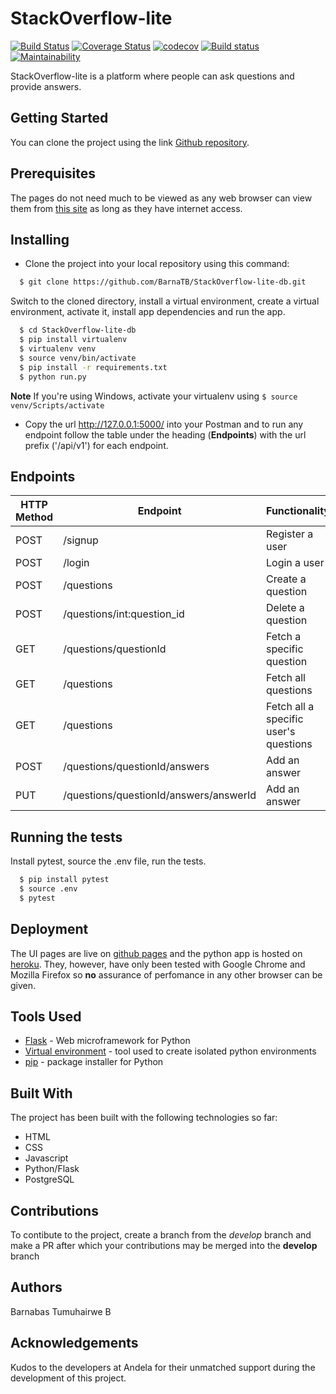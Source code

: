 # StackOverflow-lite

[![Build Status](https://travis-ci.org/BarnaTB/StackOverflow-lite-db.svg?branch=ft-api)](https://travis-ci.org/BarnaTB/StackOverflow-lite-db) [![Coverage Status](https://coveralls.io/repos/github/BarnaTB/StackOverflow-lite-db/badge.svg?branch=ft-api)](https://coveralls.io/github/BarnaTB/StackOverflow-lite-db?branch=ft-api) [![codecov](https://codecov.io/gh/BarnaTB/StackOverflow-lite-db/branch/ft-api/graph/badge.svg)](https://codecov.io/gh/BarnaTB/StackOverflow-lite-db) [![Build status](https://ci.appveyor.com/api/projects/status/trm2ok8ulr0jlge4/branch/ft-api?svg=true)](https://ci.appveyor.com/project/BarnaTB/stackoverflow-lite-db/branch/ft-api) [![Maintainability](https://api.codeclimate.com/v1/badges/ee435c266d1d3decbac6/maintainability)](https://codeclimate.com/github/BarnaTB/StackOverflow-lite-db/maintainability)


StackOverflow-lite is a platform where people can ask questions and provide answers.

## Getting Started

You can clone the project using the link [Github repository](https://github.com/BarnaTB/StackOverflow-lite.git).

## Prerequisites

The pages do not need much to be viewed as any web browser can view them from [this site](https://barnatb.github.io/StackOverflow-lite/) as long as they have internet access.

## Installing

* Clone the project into your local repository using this command:

```sh
  $ git clone https://github.com/BarnaTB/StackOverflow-lite-db.git
  ```
  Switch to the cloned directory, install a virtual environment, create a virtual environment, activate it, install app dependencies and run the app.
  ```sh
    $ cd StackOverflow-lite-db
    $ pip install virtualenv
    $ virtualenv venv
    $ source venv/bin/activate
    $ pip install -r requirements.txt
    $ python run.py
```
**Note** If you're using Windows, activate your virtualenv using `` $ source venv/Scripts/activate ``
* Copy the url http://127.0.0.1:5000/ into your Postman and to run any endpoint follow the table under the heading (**Endpoints**) with the url prefix ('/api/v1') for each endpoint.

## Endpoints
HTTP Method | Endpoint | Functionality | Parameters | Protected
----------- | -------- | ------------- | ---------- | ---------
POST | /signup | Register a user| None | False
POST | /login | Login a user | None | False
POST | /questions | Create a question | None | True
POST | /questions/int:question_id | Delete a question | question_id | True
GET | /questions/questionId | Fetch a specific question | question_id | True
GET | /questions | Fetch all questions | None | True
GET | /questions | Fetch all a specific user's questions | None | True
POST | /questions/questionId/answers | Add an answer | question_id | True
PUT | /questions/questionId/answers/answerId | Add an answer | question_id, answer_id | True

## Running the tests

Install pytest, source the .env file, run the tests.
```sh
  $ pip install pytest
  $ source .env
  $ pytest
  ```

## Deployment

The UI pages are live on [github pages](https://barnatb.github.io/StackOverflow-lite/) and the python app is hosted on [heroku](https://stackoverflow-lite1.herokuapp.com/). They, however, have only been tested with Google Chrome and Mozilla Firefox so **no** assurance of perfomance in any other browser can be given.

## Tools Used

* [Flask](http://flask.pocoo.org/) - Web microframework for Python
* [Virtual environment](https://virtualenv.pypa.io/en/stable/) - tool used to create isolated python environments
* [pip](https://pip.pypa.io/en/stable/) - package installer for Python

## Built With

The project has been built with the following technologies so far:

* HTML
* CSS
* Javascript
* Python/Flask
* PostgreSQL

## Contributions

To contibute to the project, create a branch from the *develop* branch and make a PR after which your contributions may be merged into the **develop** branch

## Authors

Barnabas Tumuhairwe B

## Acknowledgements

Kudos to the developers at Andela for their unmatched support during the development of this project.

